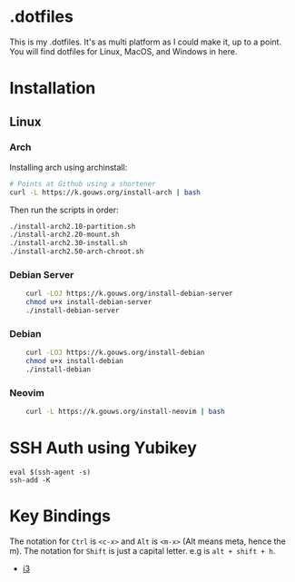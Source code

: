 # .dotfiles

This is my .dotfiles.  It's as multi platform as I could make it, up to a point.  You will find
dotfiles for Linux, MacOS, and Windows in here.

# Installation

## Linux
### Arch
Installing arch using archinstall:
```bash
# Points at Github using a shortener
curl -L https://k.gouws.org/install-arch | bash
```
Then run the scripts in order:
```bash
./install-arch2.10-partition.sh
./install-arch2.20-mount.sh
./install-arch2.30-install.sh
./install-arch2.50-arch-chroot.sh
```

### Debian Server
```bash
    curl -LOJ https://k.gouws.org/install-debian-server
    chmod u+x install-debian-server
    ./install-debian-server
```

### Debian
```bash
    curl -LOJ https://k.gouws.org/install-debian
    chmod u+x install-debian
    ./install-debian
```

### Neovim
```bash
    curl -L https://k.gouws.org/install-neovim | bash
```

# SSH Auth using Yubikey
```
eval $(ssh-agent -s)
ssh-add -K
```

# Key Bindings

The notation for `Ctrl` is `<c-x>` and `Alt` is `<m-x>` (Alt means meta, hence the m).  The notation for `Shift` is just a capital
letter. e.g <m-H> is `alt + shift + h`.

 - [i3](docs/i3.md)
